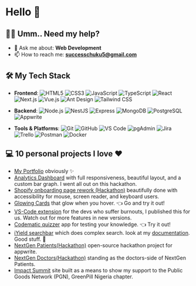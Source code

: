 # Hello 👋

## 👨‍💻 Umm.. Need my help?

- 💬 Ask me about: **Web Development**
- 📫 How to reach me: **successchuku5@gmail.com**

## 🛠 My Tech Stack

- **Frontend**: ![HTML5](https://img.shields.io/badge/-HTML5-E34F26?style=flat&logo=html5&logoColor=white) ![CSS3](https://img.shields.io/badge/-CSS3-1572B6?style=flat&logo=css3) ![JavaScript](https://img.shields.io/badge/-JavaScript-F7DF1E?style=flat&logo=javascript&logoColor=black) ![TypeScript](https://img.shields.io/badge/-TypeScript-3178C6?style=flat&logo=typescript&logoColor=white) ![React](https://img.shields.io/badge/-React-61DAFB?style=flat&logo=react&logoColor=black) ![Next.js](https://img.shields.io/badge/-Next.js-000000?style=flat&logo=next.js&logoColor=white) ![Vue.js](https://img.shields.io/badge/-Vue.js-4FC08D?style=flat&logo=vue.js&logoColor=white) ![Ant Design](https://img.shields.io/badge/-Ant%20Design-0170FE?style=flat&logo=ant-design&logoColor=white)
 ![Tailwind CSS](https://img.shields.io/badge/-Tailwind_CSS-38B2AC?style=flat&logo=tailwind-css&logoColor=white)
- **Backend**: ![Node.js](https://img.shields.io/badge/-Node.js-339933?style=flat&logo=nodedotjs&logoColor=white) ![NestJS](https://img.shields.io/badge/-NestJS-E0234E?style=flat&logo=nestjs&logoColor=white)
 ![Express](https://img.shields.io/badge/-Express-000000?style=flat&logo=express) ![MongoDB](https://img.shields.io/badge/-MongoDB-47A248?style=flat&logo=mongodb&logoColor=white) ![PostgreSQL](https://img.shields.io/badge/-PostgreSQL-336791?style=flat&logo=postgresql&logoColor=white) ![Appwrite](https://img.shields.io/badge/-Appwrite-FF6859?style=flat&logo=appwrite&logoColor=white)


- **Tools & Platforms**: ![Git](https://img.shields.io/badge/-Git-F05032?style=flat&logo=git&logoColor=white) ![GitHub](https://img.shields.io/badge/-GitHub-181717?style=flat&logo=github) ![VS Code](https://img.shields.io/badge/-VS%20Code-007ACC?style=flat&logo=visualstudiocode) ![pgAdmin](https://img.shields.io/badge/-pgAdmin-4169E1?style=flat)
 ![Jira](https://img.shields.io/badge/-Jira-0052CC?style=flat&logo=jira&logoColor=white) ![Trello](https://img.shields.io/badge/-Trello-0079BF?style=flat&logo=trello&logoColor=white) ![Postman](https://img.shields.io/badge/-Postman-FF6C37?style=flat&logo=postman&logoColor=white) ![Docker](https://img.shields.io/badge/-Docker-2496ED?style=flat&logo=docker&logoColor=white)


<!-- 

## 📈 GitHub Stats

![Your GitHub Stats](https://github-readme-stats.vercel.app/api?username=chukusuccess&show_icons=true&theme=radical)

-->


## 💻 10 personal projects I love ❤️

- [My Portfolio](https://chukusuccess.work) obviously ✨
- [Analytics Dashboard](https://analytics-dashboard-wine.vercel.app/) with full responsiveness, beautiful layout, and a custom bar graph. I went all out on this hackathon.
- [Shopify onboarding page rework (Hackathon)](https://shopify-ct.netlify.app/) beautifully done with accessibility for mouse, screen reader, and keyboard users.
- [Glowing Cards](https://glowingcards.netlify.app/) that glow when you hover. 👈 Go and try it out!
- [VS-Code extension](https://marketplace.visualstudio.com/items?itemName=ChukuSuccess.coding-break-reminder) for the devs who suffer burnouts, I published this for us. Watch out for more features in new versions.
- [Codematic quizzer](https://codematic-quizzer.vercel.app/) app for testing your knowledge. 👈 Try it out!
- [iYield searchbar](https://iyield-searchbar.vercel.app/) which does complex search. look at my [documentation](https://github.com/chukusuccess/iYield-searchbar/wiki). Good stuff. 🥹
- [NextGen Patients(Hackathon)](https://next-gen-patients.vercel.app/) open-source hackathon project for appwrite.
- [NextGen Doctors(Hackathon)](https://nextgen-doctors.vercel.app/) standing as the doctors-side of NextGen Patients.
- [Impact Summit](https://impactsummit.network/) site built as a means to show my support to the Public Goods Network (PGN), GreenPill Nigeria chapter.



